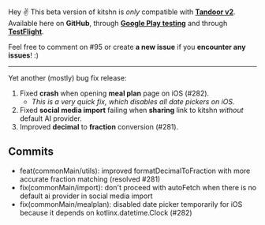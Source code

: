 Hey ✌️
This beta version of kitshn is *only* compatible with **[Tandoor v2](https://github.com/TandoorRecipes/recipes/releases/tag/2.0.0-beta-1)**.
Available here on **GitHub**, through **[Google Play testing](https://play.google.com/apps/testing/de.kitshn.android)** and through **[TestFlight](https://testflight.apple.com/join/zx1xzSMg)**.

Feel free to comment on #95 or create **a new issue** if you **encounter any issues**! :)

---

Yet another (mostly) bug fix release:

1. Fixed **crash** when opening **meal plan** page on iOS (#282).
   - *This is a very quick fix, which disables all date pickers on iOS.*
2. Fixed **social media import** failing when **sharing** link to kitshn *without* default AI provider.
3. Improved **decimal** to **fraction** conversion (#281).

## Commits

- feat(commonMain/utils): improved formatDecimalToFraction with more accurate fraction matching (resolved #281)
- fix(commonMain/import): don't proceed with autoFetch when there is no default ai provider in social media import
- fix(commonMain/mealplan): disabled date picker temporarily for iOS because it depends on kotlinx.datetime.Clock (#282)